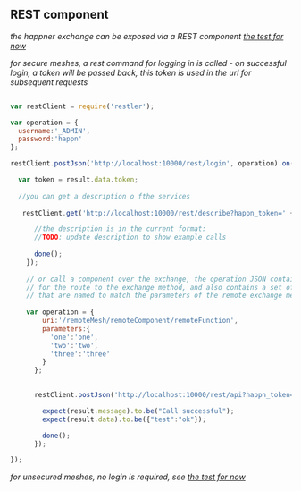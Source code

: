 ## REST component

*the happner exchange can be exposed via a REST component [the test for now](https://github.com/happner/happner/blob/master/test/e3b-rest-component-secure.js)*

*for secure meshes, a rest command for logging in is called - on successful login, a token will be passed back, this token is used in the url for subsequent requests*

```javascript

var restClient = require('restler');

var operation = {
  username:'_ADMIN',
  password:'happn'
};

restClient.postJson('http://localhost:10000/rest/login', operation).on('complete', function(result){

  var token = result.data.token;
  
  //you can get a description o fthe services
  
   restClient.get('http://localhost:10000/rest/describe?happn_token=' + token).on('complete', function(result){

      //the description is in the current format:
      //TODO: update description to show example calls
      
      done();
    });
    
    // or call a component over the exchange, the operation JSON contains a URI
    // for the route to the exchange method, and also contains a set of parameters 
    // that are named to match the parameters of the remote exchange method
    
    var operation = {
        uri:'/remoteMesh/remoteComponent/remoteFunction',
        parameters:{
          'one':'one',
          'two':'two',
          'three':'three'
        }
      };
      

      restClient.postJson('http://localhost:10000/rest/api?happn_token=' + token, operation).on('complete', function(result){

        expect(result.message).to.be("Call successful");
        expect(result.data).to.be({"test":"ok"});

        done();
      });

});

```

*for unsecured meshes, no login is required, see [the test for now](https://github.com/happner/happner/blob/master/test/e3a-rest-component.js)*

